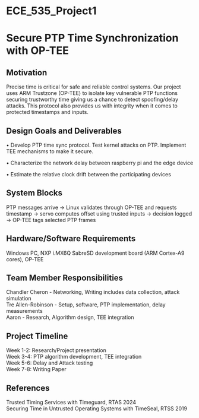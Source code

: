 # ECE_535_Project1
# Secure PTP Time Synchronization with OP-TEE

## Motivation
Precise time is critical for safe and reliable control systems. Our project uses ARM Trustzone (OP-TEE) to isolate key vulnerable PTP functions securing trustworthy time giving us a chance to detect spoofing/delay attacks. This protocol also provides us with integrity when it comes to protected timestamps and inputs.

## Design Goals and Deliverables

• Develop PTP time sync protocol. Test kernel attacks on PTP. Implement TEE mechanisms to make it secure.

• Characterize the network delay between raspberry pi and the edge device  

• Estimate the relative clock drift between the participating devices

## System Blocks

PTP messages arrive → Linux validates through OP-TEE and requests timestamp → servo computes offset using trusted inputs → decision logged → OP-TEE tags selected PTP frames

## Hardware/Software Requirements

Windows PC, NXP i.MX6Q SabreSD development board (ARM Cortex-A9 cores), OP-TEE

## Team Member Responsibilities

Chandler Cheron - Networking, Writing includes data collection, attack simulation  
Tre Allen-Robinson - Setup, software, PTP implementation, delay measurements  
Aaron - Research, Algorithm design, TEE integration

## Project Timeline

Week 1-2: Research/Project presentation  
Week 3-4: PTP algorithm development, TEE integration  
Week 5-6: Delay and Attack testing  
Week 7-8: Writing Paper

## References

Trusted Timing Services with Timeguard, RTAS 2024  
Securing Time in Untrusted Operating Systems with TimeSeal, RTSS 2019

